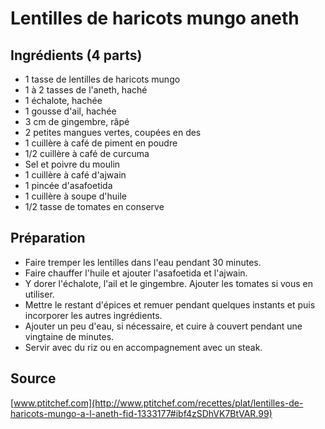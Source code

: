 # Lentilles de haricots mungo aneth

## Ingrédients (4 parts)

- 1 tasse de lentilles de haricots mungo
- 1 à 2 tasses de l'aneth, haché
- 1 échalote, hachée
- 1 gousse d'ail, hachée
- 3 cm de gingembre, râpé
- 2 petites mangues vertes, coupées en des
- 1 cuillère à café de piment en poudre
- 1/2 cuillère à café de curcuma
- Sel et poivre du moulin
- 1 cuillère à café d'ajwain
- 1 pincée d'asafoetida
- 1 cuillère à soupe d'huile
- 1/2 tasse de tomates en conserve

## Préparation

- Faire tremper les lentilles dans l'eau pendant 30 minutes.
- Faire chauffer l'huile et ajouter l'asafoetida et l'ajwain.
- Y dorer l'échalote, l'ail et le gingembre. Ajouter les tomates si vous en utiliser.
- Mettre le restant d'épices et remuer pendant quelques instants et puis incorporer les autres ingrédients.
- Ajouter un peu d'eau, si nécessaire, et cuire à couvert pendant une vingtaine de minutes.
- Servir avec du riz ou en accompagnement avec un steak.

## Source

[www.ptitchef.com](http://www.ptitchef.com/recettes/plat/lentilles-de-haricots-mungo-a-l-aneth-fid-1333177#ibf4zSDhVK7BtVAR.99)
